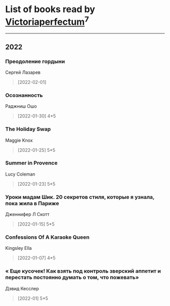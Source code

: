 # List of books read by [Victoriaperfectum](https://plus.google.com/u/0/117396356938980769291/)<sup>7</sup>
---

## 2022

### Преодоление гордыни
Сергей Лазарев
> [2022-02-01] 


### Осознанность
Раджниш Ошо
> [2022-01-30] 4*5


### The Holiday Swap
Maggie Knox
> [2022-01-25] 5*5


### Summer in Provence
Lucy Coleman
> [2022-01-23] 5*5


### Уроки мадам Шик. 20 секретов стиля, которые я узнала, пока жила в Париже
Дженнифер Л Скотт
> [2022-01-15] 5*5


### Confessions Of A Karaoke Queen
Kingsley Ella
> [2022-01-07] 4*5


### « Еще кусочек! Как взять под контроль зверский аппетит и перестать постоянно думать о том, что пожевать»
Дэвид Кесслер
> [2022-01] 5*5




